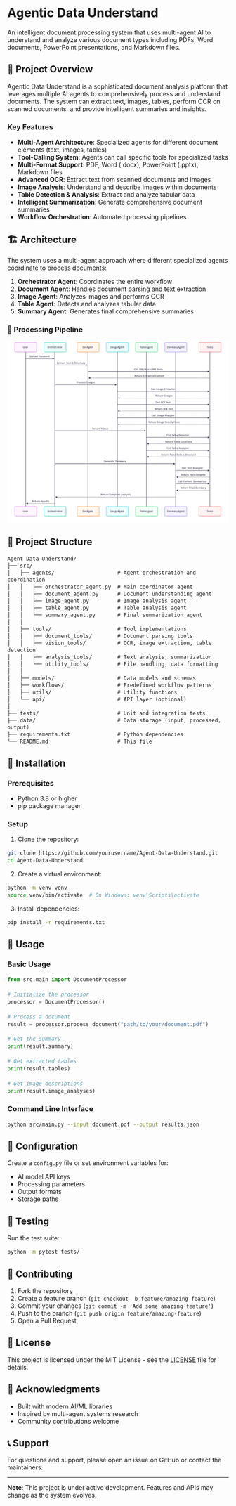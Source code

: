 # Agentic Data Understand

An intelligent document processing system that uses multi-agent AI to understand and analyze various document types including PDFs, Word documents, PowerPoint presentations, and Markdown files.

## 🎯 Project Overview

Agentic Data Understand is a sophisticated document analysis platform that leverages multiple AI agents to comprehensively process and understand documents. The system can extract text, images, tables, perform OCR on scanned documents, and provide intelligent summaries and insights.

### Key Features

- **Multi-Agent Architecture**: Specialized agents for different document elements (text, images, tables)
- **Tool-Calling System**: Agents can call specific tools for specialized tasks
- **Multi-Format Support**: PDF, Word (.docx), PowerPoint (.pptx), Markdown files
- **Advanced OCR**: Extract text from scanned documents and images
- **Image Analysis**: Understand and describe images within documents
- **Table Detection & Analysis**: Extract and analyze tabular data
- **Intelligent Summarization**: Generate comprehensive document summaries
- **Workflow Orchestration**: Automated processing pipelines

## 🏗️ Architecture

The system uses a multi-agent approach where different specialized agents coordinate to process documents:

1. **Orchestrator Agent**: Coordinates the entire workflow
2. **Document Agent**: Handles document parsing and text extraction
3. **Image Agent**: Analyzes images and performs OCR
4. **Table Agent**: Detects and analyzes tabular data
5. **Summary Agent**: Generates final comprehensive summaries

### 🔄 Processing Pipeline

![Architecture Processing Pipeline](Data-Understanding-Workflow.png)

## 📁 Project Structure

```
Agent-Data-Understand/
├── src/
│   ├── agents/                    # Agent orchestration and coordination
│   │   ├── orchestrator_agent.py  # Main coordinator agent
│   │   ├── document_agent.py      # Document understanding agent
│   │   ├── image_agent.py         # Image analysis agent
│   │   ├── table_agent.py         # Table analysis agent
│   │   └── summary_agent.py       # Final summarization agent
│   │
│   ├── tools/                     # Tool implementations
│   │   ├── document_tools/        # Document parsing tools
│   │   ├── vision_tools/          # OCR, image extraction, table detection
│   │   ├── analysis_tools/        # Text analysis, summarization
│   │   └── utility_tools/         # File handling, data formatting
│   │
│   ├── models/                    # Data models and schemas
│   ├── workflows/                 # Predefined workflow patterns
│   ├── utils/                     # Utility functions
│   └── api/                       # API layer (optional)
│
├── tests/                         # Unit and integration tests
├── data/                          # Data storage (input, processed, output)
├── requirements.txt               # Python dependencies
└── README.md                      # This file
```

## 🚀 Installation

### Prerequisites

- Python 3.8 or higher
- pip package manager

### Setup

1. Clone the repository:
```bash
git clone https://github.com/yourusername/Agent-Data-Understand.git
cd Agent-Data-Understand
```

2. Create a virtual environment:
```bash
python -m venv venv
source venv/bin/activate  # On Windows: venv\Scripts\activate
```

3. Install dependencies:
```bash
pip install -r requirements.txt
```

## 📖 Usage

### Basic Usage

```python
from src.main import DocumentProcessor

# Initialize the processor
processor = DocumentProcessor()

# Process a document
result = processor.process_document("path/to/your/document.pdf")

# Get the summary
print(result.summary)

# Get extracted tables
print(result.tables)

# Get image descriptions
print(result.image_analyses)
```

### Command Line Interface

```bash
python src/main.py --input document.pdf --output results.json
```

## 🔧 Configuration

Create a `config.py` file or set environment variables for:

- AI model API keys
- Processing parameters
- Output formats
- Storage paths

## 🧪 Testing

Run the test suite:

```bash
python -m pytest tests/
```

## 🤝 Contributing

1. Fork the repository
2. Create a feature branch (`git checkout -b feature/amazing-feature`)
3. Commit your changes (`git commit -m 'Add some amazing feature'`)
4. Push to the branch (`git push origin feature/amazing-feature`)
5. Open a Pull Request

## 📝 License

This project is licensed under the MIT License - see the [LICENSE](LICENSE) file for details.

## 🙏 Acknowledgments

- Built with modern AI/ML libraries
- Inspired by multi-agent systems research
- Community contributions welcome

## 📞 Support

For questions and support, please open an issue on GitHub or contact the maintainers.

---

**Note**: This project is under active development. Features and APIs may change as the system evolves.